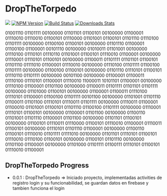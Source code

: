 # DropTheTorpedo

![](https://i.imgur.com/5yVfysE.png)
[![NPM Version][npm-image]][npm-url]
[![Build Status][travis-image]][travis-url]
[![Downloads Stats][npm-downloads]][npm-url]



01001110 01101111 00100000 01101101 01100101 00100000 01100001 01110010 01110010 01100101 01110000 01101001 01100101 01101110 01110100 01101111 00100000 01100100 01100101 00100000 01101110 01100001 01100100 01100001 00101110 00100000 01010011 01101001 00100000 01110100 01110101 01110110 01101001 01100101 01110010 01100001 00100000 01110001 01110101 01100101 00100000 01100011 01101111 01101101 01100101 01101110 01111010 01100001 01110010 00100000 01110100 01101111 01100100 01101111 00100000 01100100 01100101 00100000 01101110 01110101 01100101 01110110 01101111 00100000 00101100 00100000 01100001 01100011 01110100 01110101 01100001 01110010 11000011 10101101 01100001 00100000 01110100 01100001 01101100 00100000 01100011 01101111 01101101 01101111 00100000 01101000 01100101 00100000 01100001 01100011 01110100 01110101 01100001 01100100 01101111 00101100 00100000 01101001 01101110 01100011 01101100 01110101 01110011 01101111 00100000 01110011 01100001 01100010 01101001 01100101 01101110 01100100 01101111 00100000 01110001 01110101 01100101 00100000 01100001 01101100 00100000 01100110 01101001 01101110 01100001 01101100 00100000 01101101 01100101 00100000 01100101 01110011 01110000 01100101 01110010 01100001 01110011 01100101 00100000 01110101 01101110 01100001 00100000 01100110 01100101 01110010 01101111 01111010 00100000 01101101 01110101 01100101 01110010 01110100 01100101 00100000 01100101 01101110 00100000 01101100 01100001 00100000 01101000 01101111 01100111 01110101 01100101 01110010 01100001

<!-- Markdown link & img dfn's -->
[npm-image]: https://img.shields.io/npm/v/datadog-metrics.svg?style=flat-square
[npm-url]: https://npmjs.org/package/datadog-metrics
[npm-downloads]: https://img.shields.io/npm/dm/datadog-metrics.svg?style=flat-square
[travis-image]: https://img.shields.io/travis/dbader/node-datadog-metrics/master.svg?style=flat-square
[travis-url]: https://travis-ci.org/dbader/node-datadog-metrics
[wiki]: https://github.com/yourname/yourproject/wiki

## DropTheTorpedo Progress
* 0.0.1 : DropTheTorpedo => Iniciado proyecto, implementadas activities de registro login y su funcionabilidad, se guardan datos en firebase y tambien funciona el login
